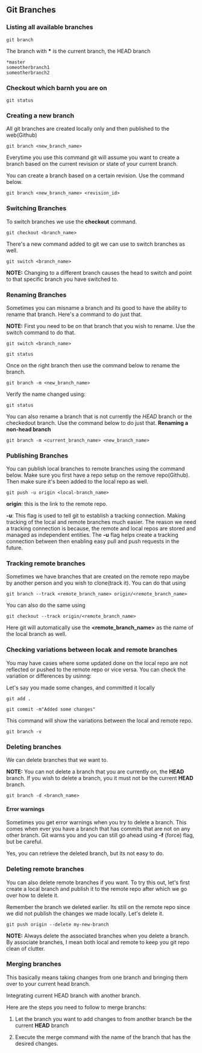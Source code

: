 ## Git Branches

### Listing all available branches

```terminal
git branch
```

The branch with **\*** is the current branch, the HEAD branch

```terminal
*master
someotherbranch1
someotherbranch2
```

### Checkout which barnh you are on

```terminal
git status
```

### Creating a new branch

All git branches are created locally only and then published to the web(Github)

```terminal
git branch <new_branch_name>
```
Everytime you use this command git will assume you want to create a branch based on the current revision or state of your current branch.

You can create a branch based on a certain revision. Use the command below.

```terminal
git branch <new_branch_name> <revision_id>
```

### Switching Branches

To switch branches we use the **checkout** command.

```terminal
git checkout <branch_name>
```

There's a new command added to git we can use to switch branches as well.

```terminal
git switch <branch_name>
```

**NOTE:** Changing to a different branch causes the head to switch and point to that specific branch you have switched to.


### Renaming Branches

Sometimes you can misname a branch and its good to have the ability to rename that branch. Here's a command to do just that.

**NOTE:** First you need to be on that branch that you wish to rename. Use the switch command to do that.

```terminal
git switch <branch_name>
```

```terminal
git status
```

Once on the right branch then use the command below to rename the branch.

```terminal
git branch -m <new_branch_name>
```

Verify the name changed using:

```terminal
git status
```

You can also rename a branch that is not currently the *HEAD* branch or the checkedout branch. Use the command below to do just that. **Renaming a non-head branch**

```terminal
git branch -m <current_branch_name> <new_branch_name>
```


### Publishing Branches

You can publish local branches to remote branches using the command below. Make sure you first have a repo setup on the remove repo(Github). Then make sure it's been added to the local repo as well.


```terminal
git push -u origin <local-branch_name>
```
**origin**: this is the link to the remote repo.

**-u**: This flag is used to tell git to establish a tracking connection. Making tracking of the local and remote branches much easier. The reason we need a tracking connection is because, the remote and local repos are stored and managed as independent entities. The **-u** flag helps create a tracking connection between then enabling easy pull and push requests in the future.

### Tracking remote branches

Sometimes we have branches that are created on the remote repo maybe by another person and you wish to clone(track it). You can do that using

```terminal
git branch --track <remote_branch_name> origin/<remote_branch_name>
```

You can also do the same using

```terminal
git checkout --track origin/<remote_branch_name>
```

Here git will automatically use the **<remote_branch_name>** as the name of the local branch as well.

### Checking variations between locak and remote branches

You may have cases where some updated done on the local repo are not reflected or pushed to the remote repo or vice versa. You can check the variation or differences by usinng:

Let's say you made some changes, and committed it locally

```terminal
git add .
```

```terminal
git commit -m"Added some changes"
```

This command will show the variations between the local and remote repo.

```terminal
git branch -v
```


### Deleting branches

We can delete branches that we want to. 

**NOTE:** You can not delete a branch that you are currently on, the **HEAD** branch. If you wish to delete a branch, you it must not be the current **HEAD** branch.

```terminal
git branch -d <branch_name>
```

#### Error warnings

Sometimes you get error warnings when you try to delete a branch. This comes when ever you have a branch that has commits that are not on any other branch. Git warns you and you can still go ahead using **-f** (force) flag, but be careful. 

Yes, you can retrieve the deleted branch, but its not easy to do.


### Deleting remote branches

You can also delete remote branches if you want. To try this out, let's first create a local branch and publish it to the remote repo after which we go over how to delete it.

Remember the branch we deleted earlier. Its still on the remote repo since we did not publish the changes we made locally. Let's delete it.

```terminal
git push origin --delete my-new-branch
```

**NOTE:** Always delete the associated branches when you delete a branch. By associate branches, I mean both local and remote to keep you git repo clean of clutter.

### Merging branches

This basically means taking changes from one branch and bringing them over to your current head branch.

Integrating current HEAD branch with another branch.

Here are the steps you need to follow to merge branchs:

1. Let the branch you want to add changes to from another branch be the current **HEAD** branch

2. Execute the merge command with the name of the branch that has the desired changes.
